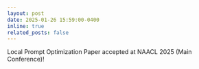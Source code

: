 ```yaml
---
layout: post
date: 2025-01-26 15:59:00-0400
inline: true
related_posts: false
---
```

Local Prompt Optimization Paper accepted at NAACL 2025 (Main Conference)!